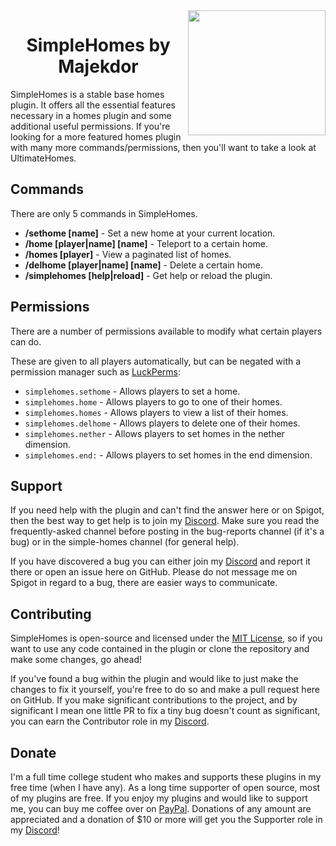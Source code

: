 <img align="right" src="https://github.com/Majekdor/SimpleHomes/blob/master/simplehomes.png?raw=true" height="200" width="220">
<h1 align="center">SimpleHomes by Majekdor</h1>

SimpleHomes is a stable base homes plugin. It offers all the essential features necessary in a homes plugin and some additional useful permissions. If you're looking for a more featured homes plugin with many more commands/permissions, then you'll want to take a look at UltimateHomes.

## Commands

There are only 5 commands in SimpleHomes.
- **/sethome [name]** - Set a new home at your current location.
- **/home [player|name] [name]** - Teleport to a certain home.
- **/homes [player]** - View a paginated list of homes.
- **/delhome [player|name] [name]** - Delete a certain home.
- **/simplehomes [help|reload]** - Get help or reload the plugin.

## Permissions

There are a number of permissions available to modify what certain players can do.

These are given to all players automatically, but can be negated with a permission manager such as [LuckPerms](https://github.com/lucko/LuckPerms):
- `simplehomes.sethome` - Allows players to set a home.
- `simplehomes.home` - Allows players to go to one of their homes.
- `simplehomes.homes` - Allows players to view a list of their homes.
- `simplehomes.delhome` - Allows players to delete one of their homes.
- `simplehomes.nether` - Allows players to set homes in the nether dimension.
- `simplehomes.end:` - Allows players to set homes in the end dimension.

## Support

If you need help with the plugin and can't find the answer here or on Spigot, then the best way to get help is to join my [Discord](https://discord.gg/CGgvDUz). Make sure you read the frequently-asked channel before posting in the bug-reports channel (if it's a bug) or in the simple-homes channel (for general help).

If you have discovered a bug you can either join my [Discord](https://discord.gg/CGgvDUz) and report it there or open an issue here on GitHub. Please do not message me on Spigot in regard to a bug, there are easier ways to communicate.


## Contributing

SimpleHomes is open-source and licensed under the [MIT License](https://github.com/Majekdor/SimpleHomes/blob/main/LICENSE), so if you want to use any code contained in the plugin or clone the repository and make some changes, go ahead!

If you've found a bug within the plugin and would like to just make the changes to fix it yourself, you're free to do so and make a pull request here on GitHub. If you make significant contributions to the project, and by significant I mean one little PR to fix a tiny bug doesn't count as significant, you can earn the Contributor role in my [Discord](https://discord.gg/CGgvDUz).


## Donate

I'm a full time college student who makes and supports these plugins in my free time (when I have any). As a long time supporter of open source, most of my plugins are free. If you enjoy my plugins and would like to support me, you can buy me coffee over on  [PayPal](https://paypal.com/paypalme/majekdor). Donations of any amount are appreciated and a donation of $10 or more will get you the Supporter role in my [Discord](https://discord.gg/CGgvDUz)!
